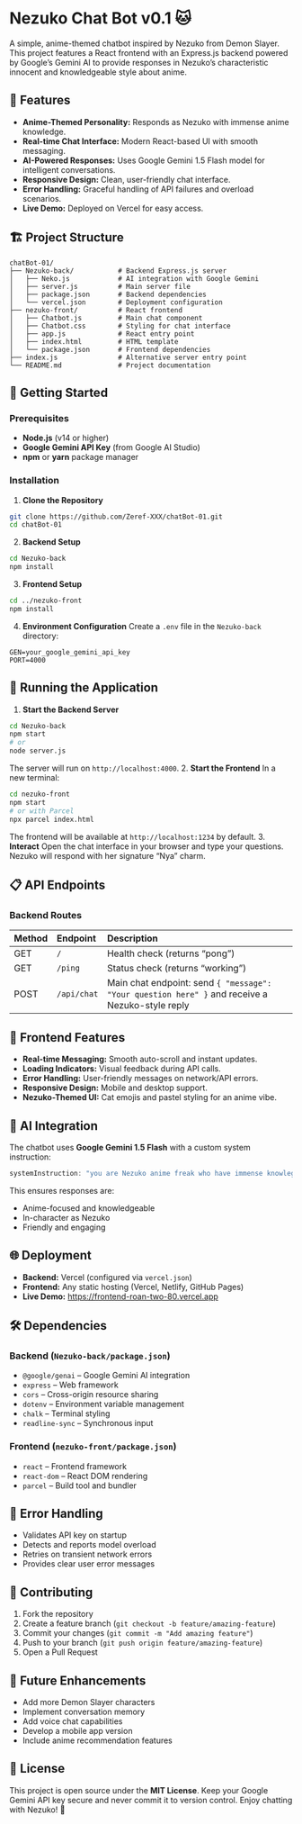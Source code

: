  # Nezuko Chat Bot v0.1 🐱

A simple, anime-themed chatbot inspired by Nezuko from Demon Slayer. This project features a React frontend with an Express.js backend powered by Google’s Gemini AI to provide responses in Nezuko’s characteristic innocent and knowledgeable style about anime.

## 🌟 Features

- **Anime-Themed Personality:** Responds as Nezuko with immense anime knowledge.
- **Real-time Chat Interface:** Modern React-based UI with smooth messaging.
- **AI-Powered Responses:** Uses Google Gemini 1.5 Flash model for intelligent conversations.
- **Responsive Design:** Clean, user-friendly chat interface.
- **Error Handling:** Graceful handling of API failures and overload scenarios.
- **Live Demo:** Deployed on Vercel for easy access.


## 🏗️ Project Structure

```
chatBot-01/
├── Nezuko-back/           # Backend Express.js server
│   ├── Neko.js            # AI integration with Google Gemini
│   ├── server.js          # Main server file
│   ├── package.json       # Backend dependencies
│   └── vercel.json        # Deployment configuration
├── nezuko-front/          # React frontend
│   ├── Chatbot.js         # Main chat component
│   ├── Chatbot.css        # Styling for chat interface
│   ├── app.js             # React entry point
│   ├── index.html         # HTML template
│   └── package.json       # Frontend dependencies
├── index.js               # Alternative server entry point
└── README.md              # Project documentation
```


## 🚀 Getting Started

### Prerequisites

- **Node.js** (v14 or higher)
- **Google Gemini API Key** (from Google AI Studio)
- **npm** or **yarn** package manager


### Installation

1. **Clone the Repository**

```bash
git clone https://github.com/Zeref-XXX/chatBot-01.git
cd chatBot-01
```

2. **Backend Setup**

```bash
cd Nezuko-back
npm install
```

3. **Frontend Setup**

```bash
cd ../nezuko-front
npm install
```

4. **Environment Configuration**
Create a `.env` file in the `Nezuko-back` directory:

```env
GEN=your_google_gemini_api_key
PORT=4000
```


## 🔧 Running the Application

1. **Start the Backend Server**

```bash
cd Nezuko-back
npm start
# or
node server.js
```

The server will run on `http://localhost:4000`.
2. **Start the Frontend**
In a new terminal:

```bash
cd nezuko-front
npm start
# or with Parcel
npx parcel index.html
```

The frontend will be available at `http://localhost:1234` by default.
3. **Interact**
Open the chat interface in your browser and type your questions. Nezuko will respond with her signature “Nya” charm.

## 📋 API Endpoints

### Backend Routes

| Method | Endpoint | Description |
| :-- | :-- | :-- |
| GET | `/` | Health check (returns “pong”) |
| GET | `/ping` | Status check (returns “working”) |
| POST | `/api/chat` | Main chat endpoint: send `{ "message": "Your question here" }` and receive a Nezuko-style reply |

## 🎨 Frontend Features

- **Real-time Messaging:** Smooth auto-scroll and instant updates.
- **Loading Indicators:** Visual feedback during API calls.
- **Error Handling:** User-friendly messages on network/API errors.
- **Responsive Design:** Mobile and desktop support.
- **Nezuko-Themed UI:** Cat emojis and pastel styling for an anime vibe.


## 🤖 AI Integration

The chatbot uses **Google Gemini 1.5 Flash** with a custom system instruction:

```javascript
systemInstruction: "you are Nezuko anime freak who have immense knowlege about it"
```

This ensures responses are:

- Anime-focused and knowledgeable
- In-character as Nezuko
- Friendly and engaging


## 🌐 Deployment

- **Backend:** Vercel (configured via `vercel.json`)
- **Frontend:** Any static hosting (Vercel, Netlify, GitHub Pages)
- **Live Demo:** https://frontend-roan-two-80.vercel.app


## 🛠️ Dependencies

### Backend (`Nezuko-back/package.json`)

- `@google/genai` – Google Gemini AI integration
- `express` – Web framework
- `cors` – Cross-origin resource sharing
- `dotenv` – Environment variable management
- `chalk` – Terminal styling
- `readline-sync` – Synchronous input


### Frontend (`nezuko-front/package.json`)

- `react` – Frontend framework
- `react-dom` – React DOM rendering
- `parcel` – Build tool and bundler


## 🐛 Error Handling

- Validates API key on startup
- Detects and reports model overload
- Retries on transient network errors
- Provides clear user error messages


## 🤝 Contributing

1. Fork the repository
2. Create a feature branch (`git checkout -b feature/amazing-feature`)
3. Commit your changes (`git commit -m "Add amazing feature"`)
4. Push to your branch (`git push origin feature/amazing-feature`)
5. Open a Pull Request

## 🎯 Future Enhancements

- Add more Demon Slayer characters
- Implement conversation memory
- Add voice chat capabilities
- Develop a mobile app version
- Include anime recommendation features


## 📄 License

This project is open source under the **MIT License**.
Keep your Google Gemini API key secure and never commit it to version control. Enjoy chatting with Nezuko! 🐾
